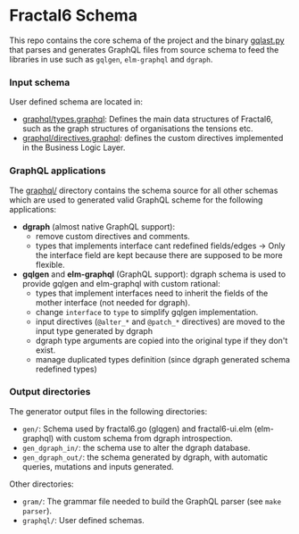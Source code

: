 # Fractal6 Schema

This repo contains the core schema of the project and the binary [gqlast.py](gqlast.py) that parses and generates GraphQL files from source schema to feed the libraries in use such as `gqlgen`, `elm-graphql` and `dgraph`.


### Input schema

User defined schema are located in:
* [graphql/types.graphql](graphql/types.graphql): Defines the main data structures of Fractal6, such as the graph structures of organisations the tensions etc.
* [graphql/directives.graphql](graphql/directives.graphql): defines the custom directives implemented in the Business Logic Layer.

### GraphQL applications

The [graphql/](graphql/) directory contains the schema source for all other schemas which are used to generated valid GraphQL scheme for the following applications:

* **dgraph** (almost native GraphQL support):
    * remove custom directives and comments.
    * types that implements interface cant redefined fields/edges -> Only the interface field are kept because there are supposed to be more flexible.
* **gqlgen** and **elm-graphql** (GraphQL support): dgraph schema is used to provide gqlgen and elm-graphql with custom rational:
    * types that implement interfaces need to inherit the fields of the mother interface (not needed for dgraph).
    * change `interface` to `type`  to simplify gqlgen implementation.
    * input directives (`@alter_*` and `@patch_*` directives) are moved to the input type generated by dgraph
    * dgraph type arguments are copied into the original type if they don't exist.
    * manage duplicated types definition (since dgraph generated schema redefined types)


### Output directories
The generator output files in the following directories:

* `gen/`: Schema used by fractal6.go (glqgen) and fractal6-ui.elm (elm-graphql) with custom schema from dgraph introspection.
* `gen_dgraph_in/`: the schema use to alter the dgraph database.
* `gen_dgraph_out/`: the schema generated by dgraph, with automatic queries, mutations and inputs generated.

Other directories:
* `gram/`: The grammar file needed to build the GraphQL parser (see `make parser`). 
* `graphql/`: User defined schemas.
